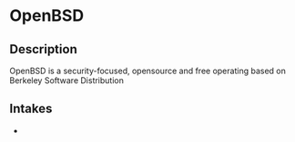 # OpenBSD

## Description
OpenBSD is a security-focused, opensource and free operating based on Berkeley Software Distribution

## Intakes
*
